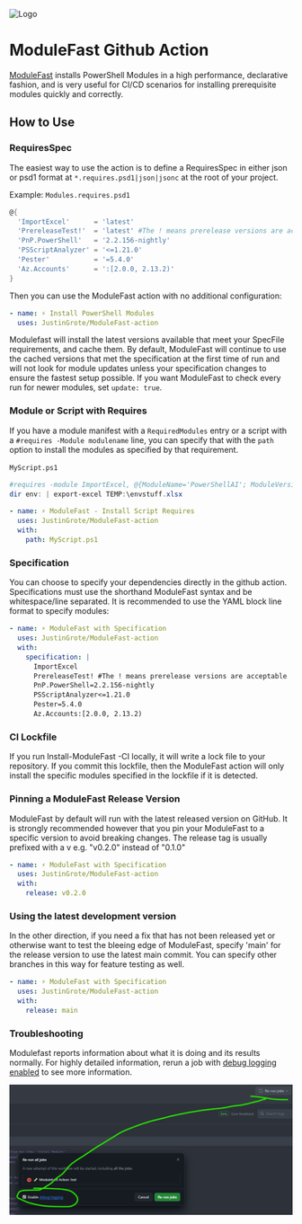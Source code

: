 ![Logo](https://github.com/JustinGrote/ModuleFast/raw/main/images/logo.gif)

# ModuleFast Github Action

[ModuleFast](https://github.com/JustinGrote/ModuleFast) installs PowerShell Modules in a high performance, declarative fashion, and is very useful for CI/CD scenarios for installing prerequisite modules quickly and correctly.

## How to Use

### RequiresSpec

The easiest way to use the action is to define a RequiresSpec in either json or psd1 format at `*.requires.psd1|json|jsonc` at the root of your project.

Example:
`Modules.requires.psd1`

```powershell
@{
  'ImportExcel'      = 'latest'
  'PrereleaseTest!'  = 'latest' #The ! means prerelease versions are acceptable
  'PnP.PowerShell'   = '2.2.156-nightly'
  'PSScriptAnalyzer' = '<=1.21.0'
  'Pester'           = '=5.4.0'
  'Az.Accounts'      = ':[2.0.0, 2.13.2)'
}
```

Then you can use the ModuleFast action with no additional configuration:

```yaml
- name: ⚡ Install PowerShell Modules
  uses: JustinGrote/ModuleFast-action
```

Modulefast will install the latest versions available that meet your SpecFile requirements, and cache them. By default, ModuleFast will continue to use the cached versions that met the specification at the first time of run and will not look for module updates unless your specification changes to ensure the fastest setup possible. If you want ModuleFast to check every run for newer modules, set `update: true`.

### Module or Script with Requires

If you have a module manifest with a `RequiredModules` entry or a script with a `#requires -Module modulename` line, you can specify that with the `path` option to install the modules as specified by that requirement.

`MyScript.ps1`

```powershell
#requires -module ImportExcel, @{ModuleName='PowerShellAI'; ModuleVersion='0.9.4'}
dir env: | export-excel TEMP:\envstuff.xlsx
```

```yaml
- name: ⚡ ModuleFast - Install Script Requires
  uses: JustinGrote/ModuleFast-action
  with:
    path: MyScript.ps1
```

### Specification

You can choose to specify your dependencies directly in the github action. Specifications must use the shorthand ModuleFast syntax and be whitespace/line separated. It is recommended to use the YAML block line format to specify modules:

```yaml
- name: ⚡ ModuleFast with Specification
  uses: JustinGrote/ModuleFast-action
  with:
    specification: |
      ImportExcel
      PrereleaseTest! #The ! means prerelease versions are acceptable
      PnP.PowerShell=2.2.156-nightly
      PSScriptAnalyzer<=1.21.0
      Pester=5.4.0
      Az.Accounts:[2.0.0, 2.13.2)
```

### CI Lockfile

If you run Install-ModuleFast -CI locally, it will write a lock file to your repository. If you commit this lockfile, then the ModuleFast action will only install the specific modules specified in the lockfile if it is detected.

### Pinning a ModuleFast Release Version

ModuleFast by default will run with the latest released version on GitHub. It is strongly recommended however that you
pin your ModuleFast to a specific version to avoid breaking changes. The release tag is usually prefixed with a v e.g. "v0.2.0" instead of "0.1.0"

```yaml
- name: ⚡ ModuleFast with Specification
  uses: JustinGrote/ModuleFast-action
  with:
    release: v0.2.0
```

### Using the latest development version

In the other direction, if you need a fix that has not been released yet or otherwise want to test the bleeing edge of
ModuleFast, specify 'main' for the release version to use the latest main commit. You can specify other branches in this
way for feature testing as well.

```yaml
- name: ⚡ ModuleFast with Specification
  uses: JustinGrote/ModuleFast-action
  with:
    release: main
```

### Troubleshooting

Modulefast reports information about what it is doing and its results normally. For highly detailed information, rerun a job with [debug logging enabled](https://docs.github.com/en/actions/monitoring-and-troubleshooting-workflows/enabling-debug-logging) to see more information.

![Enable ModuleFast Debugging](images/README/image.png)
